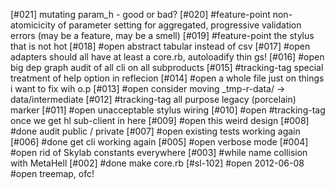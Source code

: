 [#021]       mutating param_h - good or bad?
[#020]       #feature-point non-atomicicity of parameter setting for aggregated,
             progressive validation errors (may be a feature, may be a smell)
[#019]       #feature-point the stylus that is not hot
[#018] #open abstract tabular instead of csv
[#017] #open adapters should all have at least a core.rb, autoloadify thin
             gs!
[#016] #open big dep graph audit of all cli on all subproducts
[#015]       #tracking-tag special treatment of help option in reflecion
[#014] #open a whole file just on things i want to fix wih o.p
[#013] #open consider moving _tmp-r-data/ -> data/intermediate
[#012]       #tracking-tag all purpose legacy (porcelain) marker
[#011] #open unacceptable stylus wiring
[#010] #open #tracking-tag once we get hl sub-client in here
[#009] #open this weird design
[#008]       #done audit public / private
[#007] #open existing tests working again
[#006]       #done get cli working again
[#005] #open verbose mode
[#004] #open rid of Skylab constants everywhere
[#003]       #while name collision with MetaHell
[#002]       #done make core.rb
[#sl-102] #open 2012-06-08 #open treemap, ofc!